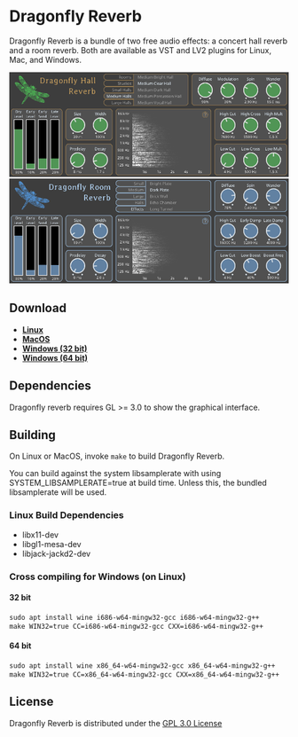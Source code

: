# Dragonfly Reverb
Dragonfly Reverb is a bundle of two free audio effects: a concert hall reverb and a room reverb. Both are available as VST and LV2 plugins for Linux, Mac, and Windows. 

![Dragonfly Hall Reverb](dragonfly-hall-screenshot.png)
![Dragonfly Room Reverb](dragonfly-room-screenshot.png)

## Download

* **[Linux](https://github.com/michaelwillis/dragonfly-reverb/releases/download/2.0.0/DragonflyReverb-Linux-64bit-v2.0.0.tgz)**
* **[MacOS](https://github.com/michaelwillis/dragonfly-reverb/releases/download/2.0.0/DragonflyReverb-MacOS-64bit-v2.0.0.zip)**
* **[Windows (32 bit)](https://github.com/michaelwillis/dragonfly-reverb/releases/download/2.0.0/DragonflyReverb-Windows-32bit-v2.0.0.zip)**
* **[Windows (64 bit)](https://github.com/michaelwillis/dragonfly-reverb/releases/download/2.0.0/DragonflyReverb-Windows-64bit-v2.0.0.zip)**

## Dependencies

Dragonfly reverb requires GL >= 3.0 to show the graphical interface.

## Building

On Linux or MacOS, invoke `make` to build Dragonfly Reverb.

You can build against the system libsamplerate with using SYSTEM_LIBSAMPLERATE=true at build time. Unless this, the bundled libsamplerate will be used.

### Linux Build Dependencies

* libx11-dev
* libgl1-mesa-dev
* libjack-jackd2-dev

### Cross compiling for Windows (on Linux)

#### 32 bit
```
sudo apt install wine i686-w64-mingw32-gcc i686-w64-mingw32-g++
make WIN32=true CC=i686-w64-mingw32-gcc CXX=i686-w64-mingw32-g++
```

#### 64 bit
```
sudo apt install wine x86_64-w64-mingw32-gcc x86_64-w64-mingw32-g++
make WIN32=true CC=x86_64-w64-mingw32-gcc CXX=x86_64-w64-mingw32-g++
```

## License

Dragonfly Reverb is distributed under the [GPL 3.0 License](https://www.gnu.org/licenses/gpl-3.0.en.html)
